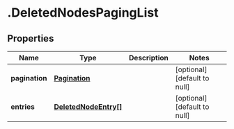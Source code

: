 # .DeletedNodesPagingList

## Properties
Name | Type | Description | Notes
------------ | ------------- | ------------- | -------------
**pagination** | [**Pagination**](Pagination.md) |  | [optional] [default to null]
**entries** | [**DeletedNodeEntry[]**](DeletedNodeEntry.md) |  | [optional] [default to null]


